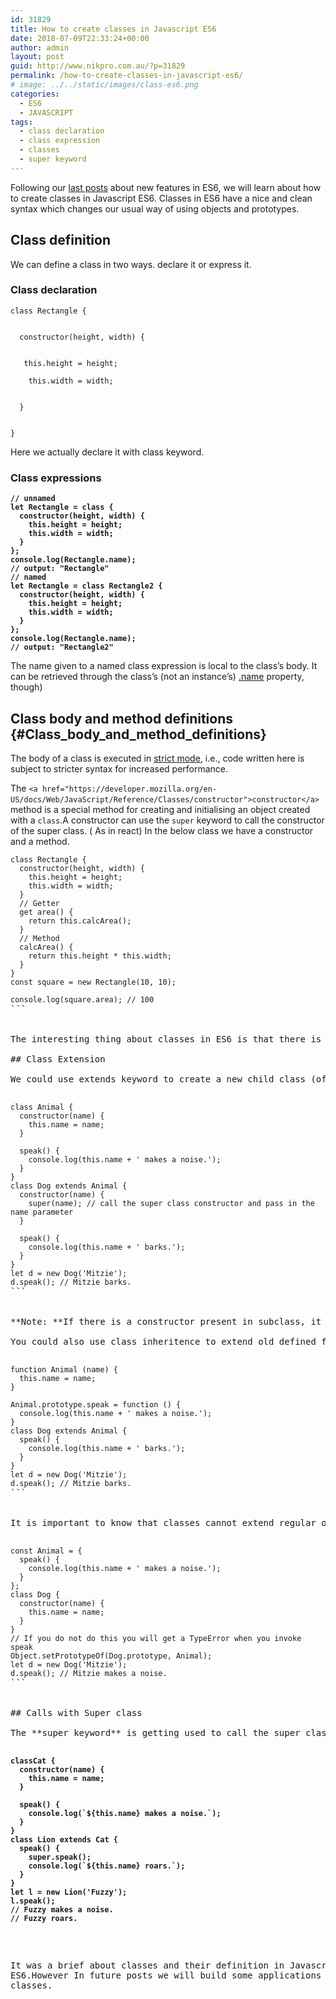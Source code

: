 ```yaml
---
id: 31829
title: How to create classes in Javascript ES6
date: 2018-07-09T22:33:24+00:00
author: admin
layout: post
guid: http://www.nikpro.com.au/?p=31829
permalink: /how-to-create-classes-in-javascript-es6/
# image: ../../static/images/class-es6.png
categories:
  - ES6
  - JAVASCRIPT
tags:
  - class declaration
  - class expression
  - classes
  - super keyword
---
```

Following our [last posts](http://www.nikpro.com.au/default-parameters-in-javascript-es6-explained/) about new features in ES6, we will learn about how to create classes in Javascript ES6. Classes in ES6 have a nice and clean syntax which changes our usual way of using objects and prototypes.

## Class definition

We can define a class in two ways. declare it or express it.

### Class declaration 

<p class="brush: js line-numbers  language-js">
  <code class=" language-js"><span class="token keyword">class</span> <span class="token class-name">Rectangle</span> <span class="token punctuation">{</span><br />
</code>
</p>

<p class="brush: js line-numbers  language-js">
  <code class=" language-js"><span class="token function">  constructor</span><span class="token punctuation">(</span>height<span class="token punctuation">,</span> width<span class="token punctuation">)</span> <span class="token punctuation">{</span><br />
</code>
</p>

<p class="brush: js line-numbers  language-js">
  <code class=" language-js"><span class="token keyword">   this</span><span class="token punctuation">.</span>height <span class="token operator">=</span> height<span class="token punctuation">;</span><br />
    <span class="token keyword">this</span><span class="token punctuation">.</span>width <span class="token operator">=</span> width<span class="token punctuation">;</span><br />
</code>
</p>

<p class="brush: js line-numbers  language-js">
  <code class=" language-js"><span class="token punctuation">  }</span><br />
</code>
</p>

<p class="brush: js line-numbers  language-js">
  <code class=" language-js"><span class="token punctuation">}</span></code>
</p>

Here we actually declare it with class keyword.

### Class expressions

<pre class="brush: js line-numbers  language-js"><code class=" language-js"><span class="token comment" spellcheck="true"><strong>// unnamed</strong></span><strong>
<span class="token keyword">let</span> Rectangle <span class="token operator">=</span> <span class="token keyword">class</span> <span class="token punctuation">{</span>
  <span class="token function">constructor</span><span class="token punctuation">(</span>height<span class="token punctuation">,</span> width<span class="token punctuation">)</span> <span class="token punctuation">{</span>
    <span class="token keyword">this</span><span class="token punctuation">.</span>height <span class="token operator">=</span> height<span class="token punctuation">;</span>
    <span class="token keyword">this</span><span class="token punctuation">.</span>width <span class="token operator">=</span> width<span class="token punctuation">;</span>
  <span class="token punctuation">}</span>
<span class="token punctuation">}</span><span class="token punctuation">;</span>
console<span class="token punctuation">.</span><span class="token function">log</span><span class="token punctuation">(</span>Rectangle<span class="token punctuation">.</span>name<span class="token punctuation">)</span><span class="token punctuation">;</span>
<span class="token comment" spellcheck="true">// output: "Rectangle"</span>
<span class="token comment" spellcheck="true">// named</span>
<span class="token keyword">let</span> Rectangle <span class="token operator">=</span> <span class="token keyword">class</span> <span class="token class-name">Rectangle2</span> <span class="token punctuation">{</span>
  <span class="token function">constructor</span><span class="token punctuation">(</span>height<span class="token punctuation">,</span> width<span class="token punctuation">)</span> <span class="token punctuation">{</span>
    <span class="token keyword">this</span><span class="token punctuation">.</span>height <span class="token operator">=</span> height<span class="token punctuation">;</span>
    <span class="token keyword">this</span><span class="token punctuation">.</span>width <span class="token operator">=</span> width<span class="token punctuation">;</span>
  <span class="token punctuation">}</span>
<span class="token punctuation">}</span><span class="token punctuation">;</span>
console<span class="token punctuation">.</span><span class="token function">log</span><span class="token punctuation">(</span>Rectangle<span class="token punctuation">.</span>name<span class="token punctuation">)</span><span class="token punctuation">;</span>
<span class="token comment" spellcheck="true">// output: "Rectangle2"</span></strong></code></pre>

The name given to a named class expression is local to the class&#8217;s body. It can be retrieved through the class&#8217;s (not an instance&#8217;s) [.name](https://developer.mozilla.org/en-US/docs/Web/JavaScript/Reference/Global_Objects/Function/name) property, though)

## Class body and method definitions {#Class_body_and_method_definitions}

The body of a class is executed in [strict mode](https://developer.mozilla.org/en-US/docs/Web/JavaScript/Reference/Strict_mode), i.e., code written here is subject to stricter syntax for increased performance.

The `<a href="https://developer.mozilla.org/en-US/docs/Web/JavaScript/Reference/Classes/constructor">constructor</a>` method is a special method for creating and initialising an object created with a `class`.A constructor can use the `super` keyword to call the constructor of the super class. ( As in react) In the below class we have a constructor and a method.

<pre class="brush: js line-numbers  language-js"><code class=" language-js"><span class="token keyword">class</span> <span class="token class-name">Rectangle</span> <span class="token punctuation">{</span>
  <span class="token function">constructor</span><span class="token punctuation">(</span>height<span class="token punctuation">,</span> width<span class="token punctuation">)</span> <span class="token punctuation">{</span>
    <span class="token keyword">this</span><span class="token punctuation">.</span>height <span class="token operator">=</span> height<span class="token punctuation">;</span>
    <span class="token keyword">this</span><span class="token punctuation">.</span>width <span class="token operator">=</span> width<span class="token punctuation">;</span>
  <span class="token punctuation">}</span>
  <span class="token comment" spellcheck="true">// Getter</span>
  <span class="token keyword">get</span> <span class="token function">area</span><span class="token punctuation">(</span><span class="token punctuation">)</span> <span class="token punctuation">{</span>
    <span class="token keyword">return</span> <span class="token keyword">this</span><span class="token punctuation">.</span><span class="token function">calcArea</span><span class="token punctuation">(</span><span class="token punctuation">)</span><span class="token punctuation">;</span>
  <span class="token punctuation">}</span>
  <span class="token comment" spellcheck="true">// Method</span>
  <span class="token function">calcArea</span><span class="token punctuation">(</span><span class="token punctuation">)</span> <span class="token punctuation">{</span>
    <span class="token keyword">return</span> <span class="token keyword">this</span><span class="token punctuation">.</span>height <span class="token operator">*</span> <span class="token keyword">this</span><span class="token punctuation">.</span>width<span class="token punctuation">;</span>
  <span class="token punctuation">}</span>
<span class="token punctuation">}</span>
<span class="token keyword">const</span> square <span class="token operator">=</span> <span class="token keyword">new</span> <span class="token class-name">Rectangle</span><span class="token punctuation">(</span><span class="token number">10</span><span class="token punctuation">,</span> <span class="token number">10</span><span class="token punctuation">)</span><span class="token punctuation">;</span>

console<span class="token punctuation">.</span><span class="token function">log</span><span class="token punctuation">(</span>square<span class="token punctuation">.</span>area<span class="token punctuation">)</span><span class="token punctuation">;</span> <span class="token comment" spellcheck="true">// 100</span></code>
```


The interesting thing about classes in ES6 is that there is no function keyword to declare one. We could use the name right away.

## Class Extension

We could use extends keyword to create a new child class (of both types explained above) of another class.In the example below, the Dog class extends Animal class and using super to call class constructor and pass in the name.

<pre class="brush: js line-numbers  language-js"><code class=" language-js"><span class="token keyword">class</span> <span class="token class-name">Animal</span> <span class="token punctuation">{</span> 
  <span class="token function">constructor</span><span class="token punctuation">(</span>name<span class="token punctuation">)</span> <span class="token punctuation">{</span>
    <span class="token keyword">this</span><span class="token punctuation">.</span>name <span class="token operator">=</span> name<span class="token punctuation">;</span>
  <span class="token punctuation">}</span>
  
  <span class="token function">speak</span><span class="token punctuation">(</span><span class="token punctuation">)</span> <span class="token punctuation">{</span>
    console<span class="token punctuation">.</span><span class="token function">log</span><span class="token punctuation">(</span><span class="token keyword">this</span><span class="token punctuation">.</span>name <span class="token operator">+</span> <span class="token string">' makes a noise.'</span><span class="token punctuation">)</span><span class="token punctuation">;</span>
  <span class="token punctuation">}</span>
<span class="token punctuation">}</span>
<span class="token keyword">class</span> <span class="token class-name">Dog</span> <span class="token keyword">extends</span> <span class="token class-name">Animal</span> <span class="token punctuation">{</span>
  <span class="token function">constructor</span><span class="token punctuation">(</span>name<span class="token punctuation">)</span> <span class="token punctuation">{</span>
    <span class="token keyword">super</span><span class="token punctuation">(</span>name<span class="token punctuation">)</span><span class="token punctuation">;</span> <span class="token comment" spellcheck="true">// call the super class constructor and pass in the name parameter</span>
  <span class="token punctuation">}</span>

  <span class="token function">speak</span><span class="token punctuation">(</span><span class="token punctuation">)</span> <span class="token punctuation">{</span>
    console<span class="token punctuation">.</span><span class="token function">log</span><span class="token punctuation">(</span><span class="token keyword">this</span><span class="token punctuation">.</span>name <span class="token operator">+</span> <span class="token string">' barks.'</span><span class="token punctuation">)</span><span class="token punctuation">;</span>
  <span class="token punctuation">}</span>
<span class="token punctuation">}</span>
<span class="token keyword">let</span> d <span class="token operator">=</span> <span class="token keyword">new</span> <span class="token class-name">Dog</span><span class="token punctuation">(</span><span class="token string">'Mitzie'</span><span class="token punctuation">)</span><span class="token punctuation">;</span>
d<span class="token punctuation">.</span><span class="token function">speak</span><span class="token punctuation">(</span><span class="token punctuation">)</span><span class="token punctuation">;</span> <span class="token comment" spellcheck="true">// Mitzie barks.</span></code>
```


**Note: **If there is a constructor present in subclass, it needs to first call super() before using &#8220;this&#8221;. This is very useful in react application classes.

You could also use class inheritence to extend old defined functions:

<pre class="brush: js line-numbers  language-js"><code class=" language-js"><span class="token keyword">function</span> Animal <span class="token punctuation">(</span>name<span class="token punctuation">)</span> <span class="token punctuation">{</span>
  <span class="token keyword">this</span><span class="token punctuation">.</span>name <span class="token operator">=</span> name<span class="token punctuation">;</span>  
<span class="token punctuation">}</span>

Animal<span class="token punctuation">.</span>prototype<span class="token punctuation">.</span>speak <span class="token operator">=</span> <span class="token keyword">function</span> <span class="token punctuation">(</span><span class="token punctuation">)</span> <span class="token punctuation">{</span>
  console<span class="token punctuation">.</span><span class="token function">log</span><span class="token punctuation">(</span><span class="token keyword">this</span><span class="token punctuation">.</span>name <span class="token operator">+</span> <span class="token string">' makes a noise.'</span><span class="token punctuation">)</span><span class="token punctuation">;</span>
<span class="token punctuation">}</span>
<span class="token keyword">class</span> <span class="token class-name">Dog</span> <span class="token keyword">extends</span> <span class="token class-name">Animal</span> <span class="token punctuation">{</span>
  <span class="token function">speak</span><span class="token punctuation">(</span><span class="token punctuation">)</span> <span class="token punctuation">{</span>
    console<span class="token punctuation">.</span><span class="token function">log</span><span class="token punctuation">(</span><span class="token keyword">this</span><span class="token punctuation">.</span>name <span class="token operator">+</span> <span class="token string">' barks.'</span><span class="token punctuation">)</span><span class="token punctuation">;</span>
  <span class="token punctuation">}</span>
<span class="token punctuation">}</span>
<span class="token keyword">let</span> d <span class="token operator">=</span> <span class="token keyword">new</span> <span class="token class-name">Dog</span><span class="token punctuation">(</span><span class="token string">'Mitzie'</span><span class="token punctuation">)</span><span class="token punctuation">;</span>
d<span class="token punctuation">.</span><span class="token function">speak</span><span class="token punctuation">(</span><span class="token punctuation">)</span><span class="token punctuation">;</span> <span class="token comment" spellcheck="true">// Mitzie barks.</span></code>
```


It is important to know that classes cannot extend regular objects unless you use setPrototypeOf method to add the object as a method:

<pre class="brush: js line-numbers  language-js"><code class=" language-js"><span class="token keyword">const</span> Animal <span class="token operator">=</span> <span class="token punctuation">{</span>
  <span class="token function">speak</span><span class="token punctuation">(</span><span class="token punctuation">)</span> <span class="token punctuation">{</span>
    console<span class="token punctuation">.</span><span class="token function">log</span><span class="token punctuation">(</span><span class="token keyword">this</span><span class="token punctuation">.</span>name <span class="token operator">+</span> <span class="token string">' makes a noise.'</span><span class="token punctuation">)</span><span class="token punctuation">;</span>
  <span class="token punctuation">}</span>
<span class="token punctuation">}</span><span class="token punctuation">;</span>
<span class="token keyword">class</span> <span class="token class-name">Dog</span> <span class="token punctuation">{</span>
  <span class="token function">constructor</span><span class="token punctuation">(</span>name<span class="token punctuation">)</span> <span class="token punctuation">{</span>
    <span class="token keyword">this</span><span class="token punctuation">.</span>name <span class="token operator">=</span> name<span class="token punctuation">;</span>
  <span class="token punctuation">}</span>
<span class="token punctuation">}</span>
<span class="token comment" spellcheck="true">// If you do not do this you will get a TypeError when you invoke speak</span>
Object<span class="token punctuation">.</span><span class="token function">setPrototypeOf</span><span class="token punctuation">(</span>Dog<span class="token punctuation">.</span>prototype<span class="token punctuation">,</span> Animal<span class="token punctuation">)</span><span class="token punctuation">;</span>
<span class="token keyword">let</span> d <span class="token operator">=</span> <span class="token keyword">new</span> <span class="token class-name">Dog</span><span class="token punctuation">(</span><span class="token string">'Mitzie'</span><span class="token punctuation">)</span><span class="token punctuation">;</span>
d<span class="token punctuation">.</span><span class="token function">speak</span><span class="token punctuation">(</span><span class="token punctuation">)</span><span class="token punctuation">;</span> <span class="token comment" spellcheck="true">// Mitzie makes a noise.</span></code>
```


## Calls with Super class

The **super keyword** is getting used to call the super class methods. In this example it is used to call the speak method of the parent class:

<pre class="brush: js line-numbers  language-js"><code class=" language-js"><span class="token keyword"><strong>class</strong></span></code><code class=" language-js"><strong><span class="token class-name">Cat</span> <span class="token punctuation">{</span> 
  <span class="token function">constructor</span><span class="token punctuation">(</span>name<span class="token punctuation">)</span> <span class="token punctuation">{</span>
    <span class="token keyword">this</span><span class="token punctuation">.</span>name <span class="token operator">=</span> name<span class="token punctuation">;</span>
  <span class="token punctuation">}</span>
  
  <span class="token function">speak</span><span class="token punctuation">(</span><span class="token punctuation">)</span> <span class="token punctuation">{</span>
    console<span class="token punctuation">.</span><span class="token function">log</span><span class="token punctuation">(</span><span class="token template-string"><span class="token string">`</span><span class="token interpolation"><span class="token interpolation-punctuation punctuation">${</span><span class="token keyword">this</span><span class="token punctuation">.</span>name<span class="token interpolation-punctuation punctuation">}</span></span><span class="token string"> makes a noise.`</span></span><span class="token punctuation">)</span><span class="token punctuation">;</span>
  <span class="token punctuation">}</span>
<span class="token punctuation">}</span>
<span class="token keyword">class</span> <span class="token class-name">Lion</span> <span class="token keyword">extends</span> <span class="token class-name">Cat</span> <span class="token punctuation">{</span>
  <span class="token function">speak</span><span class="token punctuation">(</span><span class="token punctuation">)</span> <span class="token punctuation">{</span>
    <span class="token keyword">super</span><span class="token punctuation">.</span><span class="token function">speak</span><span class="token punctuation">(</span><span class="token punctuation">)</span><span class="token punctuation">;</span>
    console<span class="token punctuation">.</span><span class="token function">log</span><span class="token punctuation">(</span><span class="token template-string"><span class="token string">`</span><span class="token interpolation"><span class="token interpolation-punctuation punctuation">${</span><span class="token keyword">this</span><span class="token punctuation">.</span>name<span class="token interpolation-punctuation punctuation">}</span></span><span class="token string"> roars.`</span></span><span class="token punctuation">)</span><span class="token punctuation">;</span>
  <span class="token punctuation">}</span>
<span class="token punctuation">}</span>
<span class="token keyword">let</span> l <span class="token operator">=</span> <span class="token keyword">new</span> <span class="token class-name">Lion</span><span class="token punctuation">(</span><span class="token string">'Fuzzy'</span><span class="token punctuation">)</span><span class="token punctuation">;</span>
l<span class="token punctuation">.</span><span class="token function">speak</span><span class="token punctuation">(</span><span class="token punctuation">)</span><span class="token punctuation">;</span> 
<span class="token comment" spellcheck="true">// Fuzzy makes a noise.</span>
<span class="token comment" spellcheck="true">// Fuzzy roars.</span></strong></code></pre>

It was a brief about classes and their definition in Javascript ES6.However In future posts we will build some applications using ES6 classes. 